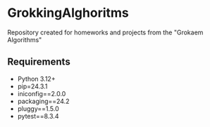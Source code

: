 # GrokkingAlghoritms
Repository created for homeworks and projects from the "Grokaem Algorithms"

## Requirements
- Python 3.12+
- pip=24.3.1
- iniconfig==2.0.0
- packaging==24.2
- pluggy==1.5.0
- pytest==8.3.4